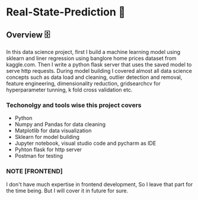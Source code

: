 # Real-State-Prediction 🏫

## Overview 🗄

In this data science project, first I build a machine learning model using sklearn and liner regression using banglore home prices dataset from kaggle.com. Then I write a python flask server that uses the saved model to serve http requests. During model building I covered almost all data science concepts such as data load and cleaning, outlier detection and removal, feature engineering, dimensionality reduction, gridsearchcv for hyperparameter tunning, k fold cross validation etc. 

### Techonolgy and tools wise this project covers
- Python
- Numpy and Pandas for data cleaning
- Matplotlib for data visualization
- Sklearn for model building
- Jupyter notebook, visual studio code and pycharm as IDE
- Pyhton flask for http server
- Postman for testing

### NOTE [FRONTEND]
I don't have much expertise in frontend development, So I leave that part for the time being. But I will cover it in future for sure.

